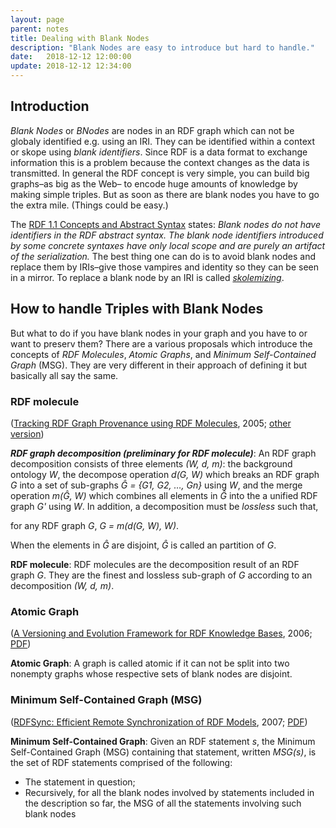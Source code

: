 ```yaml
---
layout: page
parent: notes
title: Dealing with Blank Nodes
description: "Blank Nodes are easy to introduce but hard to handle."
date:   2018-12-12 12:00:00
update: 2018-12-12 12:34:00
---
```


## Introduction
*Blank Nodes* or *BNodes* are nodes in an RDF graph which can not be globaly identified e.g. using an IRI.
They can be identified within a context or skope using *blank identifiers*.
Since RDF is a data format to exchange information this is a problem because the context changes as the data is transmitted.
In general the RDF concept is very simple, you can build big graphs–as big as the Web– to encode huge amounts of knowledge by making simple triples.
But as soon as there are blank nodes you have to go the extra mile. (Things could be easy.)

The [RDF 1.1 Concepts and Abstract Syntax](https://www.w3.org/TR/2014/REC-rdf11-concepts-20140225/#section-skolemization) states: *Blank nodes do not have identifiers in the RDF abstract syntax. The blank node identifiers introduced by some concrete syntaxes have only local scope and are purely an artifact of the serialization.*
The best thing one can do is to avoid blank nodes and replace them by IRIs–give those vampires and identity so they can be seen in a mirror.
To replace a blank node by an IRI is called [*skolemizing*](https://www.w3.org/TR/2014/REC-rdf11-concepts-20140225/#section-skolemization).

## How to handle Triples with Blank Nodes
But what to do if you have blank nodes in your graph and you have to or want to preserv them?
There are a various proposals which introduce the concepts of *RDF Molecules*, *Atomic Graphs*, and *Minimum Self-Contained Graph* (MSG). They are very different in their approach of defining it but basically all say the same.

### RDF molecule
([Tracking RDF Graph Provenance using RDF Molecules](http://hdl.handle.net/11603/12181), 2005; [other version](https://ebiquity.umbc.edu/paper/html/id/263/Tracking-RDF-Graph-Provenance-using-RDF-Molecules))

***RDF graph decomposition (preliminary for RDF molecule)***: An RDF graph decomposition consists of three elements *(W, d, m)*: the background ontology *W*, the decompose operation *d(G, W)* which breaks an RDF graph *G* into a set of sub-graphs *Ĝ = {G1, G2, …, Gn}* using *W*, and the merge operation *m(Ĝ, W)* which combines all elements in *Ĝ* into the a unified RDF graph *G'* using *W*. In addition, a decomposition must be *lossless* such that,

for any RDF graph *G*, *G = m(d(G, W), W)*.

When the elements in *Ĝ* are disjoint, *Ĝ* is called an partition of *G*.

**RDF molecule**: RDF molecules are the decomposition result of an RDF graph *G*. They are the finest and lossless sub-graph of *G* according to an decomposition *(W, d, m)*.

### Atomic Graph
([A Versioning and Evolution Framework for RDF Knowledge Bases](https://doi.org/10.1007/978-3-540-70881-0_8), 2006;  [PDF](http://www.informatik.uni-leipzig.de/~auer/publication/PSI-evolution.pdf))

**Atomic Graph**: A graph is called atomic if it can not be split into two nonempty graphs whose respective sets of blank nodes are disjoint.

### Minimum Self-Contained Graph (MSG)
([RDFSync: Efficient Remote Synchronization of RDF Models](https://dx.doi.org/10.1007/978-3-540-76298-0_39), 2007; [PDF](http://iswc2007.semanticweb.org/papers/533.pdf))

**Minimum Self-Contained Graph**: Given an RDF statement *s*, the Minimum Self-Contained Graph (MSG) containing that statement, written *MSG(s)*, is the set of RDF statements comprised of the following:
- The statement in question;
- Recursively, for all the blank nodes involved by statements included in the description so far, the MSG of all the statements involving such blank nodes
